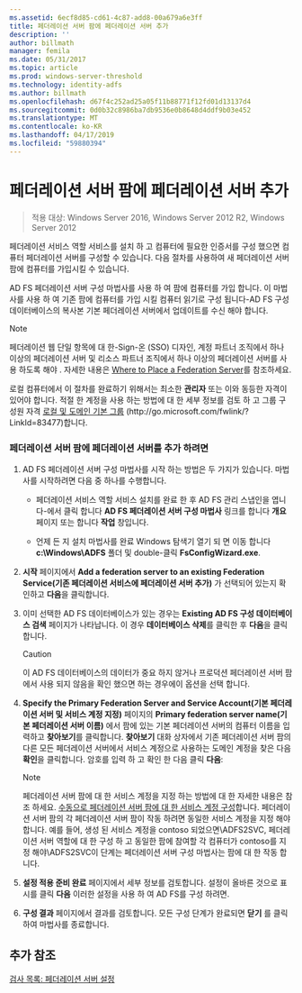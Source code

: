 ```yaml
---
ms.assetid: 6ecf8d85-cd61-4c87-add8-00a679a6e3ff
title: 페더레이션 서버 팜에 페더레이션 서버 추가
description: ''
author: billmath
manager: femila
ms.date: 05/31/2017
ms.topic: article
ms.prod: windows-server-threshold
ms.technology: identity-adfs
ms.author: billmath
ms.openlocfilehash: d67f4c252ad25a05f11b88771f12fd01d13137d4
ms.sourcegitcommit: 0d0b32c8986ba7db9536e0b8648d4ddf9b03e452
ms.translationtype: MT
ms.contentlocale: ko-KR
ms.lasthandoff: 04/17/2019
ms.locfileid: "59880394"
---
```

# <a name="add-a-federation-server-to-a-federation-server-farm"></a>페더레이션 서버 팜에 페더레이션 서버 추가

>적용 대상: Windows Server 2016, Windows Server 2012 R2, Windows Server 2012

페더레이션 서비스 역할 서비스를 설치 하 고 컴퓨터에 필요한 인증서를 구성 했으면 컴퓨터 페더레이션 서버를 구성할 수 있습니다. 다음 절차를 사용하여 새 페더레이션 서버 팜에 컴퓨터를 가입시킬 수 있습니다.  
  
AD FS 페더레이션 서버 구성 마법사를 사용 하 여 팜에 컴퓨터를 가입 합니다. 이 마법사를 사용 하 여 기존 팜에 컴퓨터를 가입 시킬 컴퓨터 읽기로 구성 됩니다\-AD FS 구성 데이터베이스의 복사본 기본 페더레이션 서버에서 업데이트를 수신 해야 합니다.  
  
> [!NOTE]  
> 페더레이션 웹 단일 항목에 대 한\-Sign\-온 \(SSO\) 디자인, 계정 파트너 조직에서 하나 이상의 페더레이션 서버 및 리소스 파트너 조직에서 하나 이상의 페더레이션 서버를 사용 하도록 해야 . 자세한 내용은 [Where to Place a Federation Server](https://technet.microsoft.com/library/dd807127.aspx)를 참조하세요.  
  
로컬 컴퓨터에서 이 절차를 완료하기 위해서는 최소한 **관리자** 또는 이와 동등한 자격이 있어야 합니다.  적절 한 계정을 사용 하는 방법에 대 한 세부 정보를 검토 하 고 그룹 구성원 자격 [로컬 및 도메인 기본 그룹](https://go.microsoft.com/fwlink/?LinkId=83477) \(http:\/\/go.microsoft.com\/fwlink\/? LinkId\=83477\)합니다.   
  
### <a name="to-add-a-federation-server-to-a-federation-server-farm"></a>페더레이션 서버 팜에 페더레이션 서버를 추가 하려면  
  
1.  AD FS 페더레이션 서버 구성 마법사를 시작 하는 방법은 두 가지가 있습니다. 마법사를 시작하려면 다음 중 하나를 수행합니다.  
  
    -   페더레이션 서비스 역할 서비스 설치를 완료 한 후 AD FS 관리 스냅인을 엽니다\-에서 클릭 합니다 **AD FS 페더레이션 서버 구성 마법사** 링크를 합니다 **개요** 페이지 또는 합니다 **작업** 창입니다.  
  
    -   언제 든 지 설치 마법사를 완료 Windows 탐색기 열기 되 면 이동 합니다 **c:\\Windows\\ADFS** 폴더 및 double\-클릭 **FsConfigWizard.exe**.  
  
2.  **시작** 페이지에서 **Add a federation server to an existing Federation Service(기존 페더레이션 서비스에 페더레이션 서버 추가)** 가 선택되어 있는지 확인하고 **다음**을 클릭합니다.  
  
3.  이미 선택한 AD FS 데이터베이스가 있는 경우는 **Existing AD FS 구성 데이터베이스 검색** 페이지가 나타납니다. 이 경우 **데이터베이스 삭제**를 클릭한 후 **다음**을 클릭합니다.  
  
    > [!CAUTION]  
    > 이 AD FS 데이터베이스의 데이터가 중요 하지 않거나 프로덕션 페더레이션 서버 팜에서 사용 되지 않음을 확인 했으면 하는 경우에이 옵션을 선택 합니다.  
  
4.  **Specify the Primary Federation Server and Service Account(기본 페더레이션 서버 및 서비스 계정 지정)** 페이지의 **Primary federation server name(기본 페더레이션 서버 이름)** 에서 팜에 있는 기본 페더레이션 서버의 컴퓨터 이름을 입력하고 **찾아보기**를 클릭합니다. **찾아보기** 대화 상자에서 기존 페더레이션 서버 팜의 다른 모든 페더레이션 서버에서 서비스 계정으로 사용하는 도메인 계정을 찾은 다음 **확인**을 클릭합니다. 암호를 입력 하 고 확인 한 다음 클릭 **다음**:  
  
    > [!NOTE]  
    > 페더레이션 서버 팜에 대 한 서비스 계정을 지정 하는 방법에 대 한 자세한 내용은 참조 하세요. [수동으로 페더레이션 서버 팜에 대 한 서비스 계정 구성](Manually-Configure-a-Service-Account-for-a-Federation-Server-Farm.md)합니다. 페더레이션 서버 팜의 각 페더레이션 서버 팜이 작동 하려면 동일한 서비스 계정을 지정 해야 합니다. 예를 들어, 생성 된 서비스 계정을 contoso 되었으면\\ADFS2SVC, 페더레이션 서버 역할에 대 한 구성 하 고 동일한 팜에 참여할 각 컴퓨터가 contoso를 지정 해야\\ADFS2SVC이 단계는 페더레이션 서버 구성 마법사는 팜에 대 한 작동 합니다.  
  
5.  **설정 적용 준비 완료** 페이지에서 세부 정보를 검토합니다. 설정이 올바른 것으로 표시를 클릭 **다음** 이러한 설정을 사용 하 여 AD FS를 구성 하려면.  
  
6.  **구성 결과** 페이지에서 결과를 검토합니다. 모든 구성 단계가 완료되면 **닫기**  를 클릭하여 마법사를 종료합니다.  
  
## <a name="additional-references"></a>추가 참조  
[검사 목록: 페더레이션 서버 설정](Checklist--Setting-Up-a-Federation-Server.md)  
  

